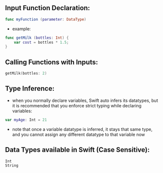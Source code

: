 
## Input Function Declaration:
```swift
func myFunction (parameter: DataType)
```

- example:
```swift
func getMilk (bottles: Int) {
	var cost = bottles * 1.5;
}
```

## Calling Functions with Inputs:
```swift
getMilk(bottles: 2)
```
## Type Inference:
- when you normally declare variables, Swift auto infers its datatypes, but it is recommended that you enforce strict typing while declaring variables:
```swift
var myAge: Int = 21
```
- note that once a variable datatype is inferred, it stays that same type, and you cannot assign any different datatype to that variable now
## Data Types available in Swift (Case Sensitive):
```swift
Int
String

```